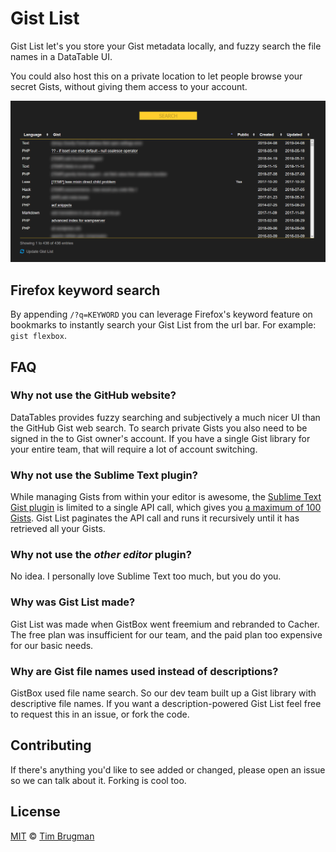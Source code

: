 # Gist List

Gist List let's you store your Gist metadata locally, and fuzzy search the file names in a DataTable UI.

You could also host this on a private location to let people browse your secret Gists, without giving them access to your account.

![screenshot](https://raw.githubusercontent.com/Brugman/gist-list/develop/screenshot.png)

## Firefox keyword search

By appending `/?q=KEYWORD` you can leverage Firefox's keyword feature on bookmarks to instantly search your Gist List from the url bar. For example: `gist flexbox`.

## FAQ

### Why not use the GitHub website?

DataTables provides fuzzy searching and subjectively a much nicer UI than the GitHub Gist web search. To search private Gists you also need to be signed in the to Gist owner's account. If you have a single Gist library for your entire team, that will require a lot of account switching.

### Why not use the Sublime Text plugin?

While managing Gists from within your editor is awesome, the [Sublime Text Gist plugin](https://github.com/condemil/Gist) is limited to a single API call, which gives you [a maximum of 100 Gists](https://github.com/condemil/Gist#options). Gist List paginates the API call and runs it recursively until it has retrieved all your Gists.

### Why not use the *other editor* plugin?

No idea. I personally love Sublime Text too much, but you do you.

### Why was Gist List made?

Gist List was made when GistBox went freemium and rebranded to Cacher. The free plan was insufficient for our team, and the paid plan too expensive for our basic needs.

### Why are Gist file names used instead of descriptions?

GistBox used file name search. So our dev team built up a Gist library with descriptive file names. If you want a description-powered Gist List feel free to request this in an issue, or fork the code.

## Contributing

If there's anything you'd like to see added or changed, please open an issue so we can talk about it. Forking is cool too.

## License

[MIT](/LICENSE) &copy; [Tim Brugman](https://timbr.dev/)